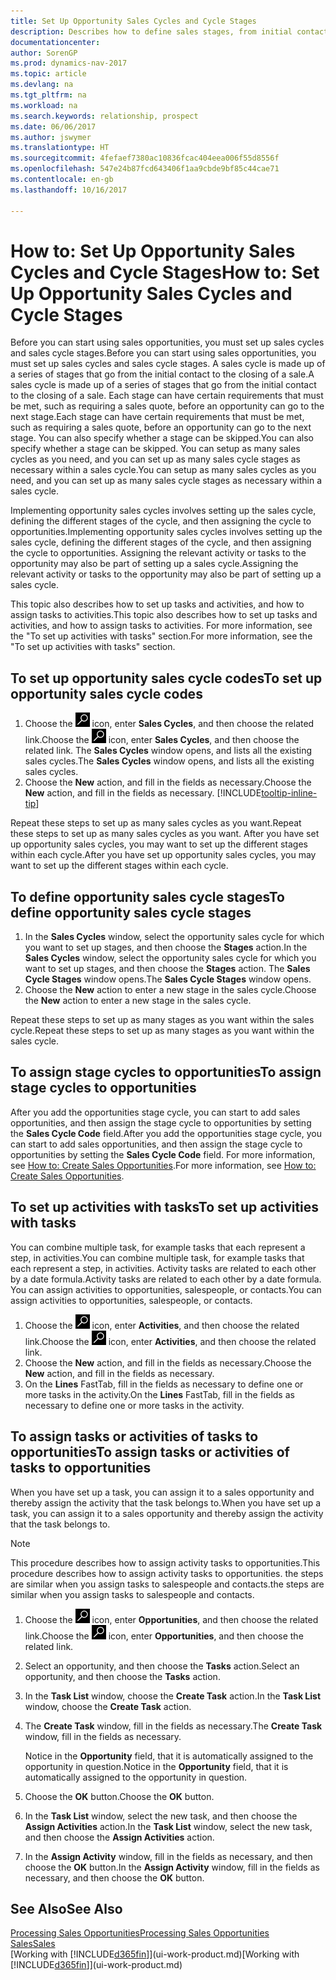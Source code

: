 ```yaml
---
title: Set Up Opportunity Sales Cycles and Cycle Stages
description: Describes how to define sales stages, from initial contact to closing, to create a sales cycle and assign it to opportunities in Dynamics NAV.
documentationcenter: 
author: SorenGP
ms.prod: dynamics-nav-2017
ms.topic: article
ms.devlang: na
ms.tgt_pltfrm: na
ms.workload: na
ms.search.keywords: relationship, prospect
ms.date: 06/06/2017
ms.author: jswymer
ms.translationtype: HT
ms.sourcegitcommit: 4fefaef7380ac10836fcac404eea006f55d8556f
ms.openlocfilehash: 547e24b87fcd643406f1aa9cbde9bf85c44cae71
ms.contentlocale: en-gb
ms.lasthandoff: 10/16/2017

---
```

# <a name="how-to-set-up-opportunity-sales-cycles-and-cycle-stages"></a><span data-ttu-id="7ff92-103">How to: Set Up Opportunity Sales Cycles and Cycle Stages</span><span class="sxs-lookup"><span data-stu-id="7ff92-103">How to: Set Up Opportunity Sales Cycles and Cycle Stages</span></span>
<span data-ttu-id="7ff92-104">Before you can start using sales opportunities, you must set up sales cycles and sales cycle stages.</span><span class="sxs-lookup"><span data-stu-id="7ff92-104">Before you can start using sales opportunities, you must set up sales cycles and sales cycle stages.</span></span> <span data-ttu-id="7ff92-105">A sales cycle is made up of a series of stages that go from the initial contact to the closing of a sale.</span><span class="sxs-lookup"><span data-stu-id="7ff92-105">A sales cycle is made up of a series of stages that go from the initial contact to the closing of a sale.</span></span> <span data-ttu-id="7ff92-106">Each stage can have certain requirements that must be met, such as requiring a sales quote, before an opportunity can go to the next stage.</span><span class="sxs-lookup"><span data-stu-id="7ff92-106">Each stage can have certain requirements that must be met, such as requiring a sales quote, before an opportunity can go to the next stage.</span></span> <span data-ttu-id="7ff92-107">You can also specify whether a stage can be skipped.</span><span class="sxs-lookup"><span data-stu-id="7ff92-107">You can also specify whether a stage can be skipped.</span></span> <span data-ttu-id="7ff92-108">You can setup as many sales cycles as you need, and you can set up as many sales cycle stages as necessary within a sales cycle.</span><span class="sxs-lookup"><span data-stu-id="7ff92-108">You can setup as many sales cycles as you need, and you can set up as many sales cycle stages as necessary within a sales cycle.</span></span>

<span data-ttu-id="7ff92-109">Implementing opportunity sales cycles involves setting up the sales cycle, defining the different stages of the cycle, and then assigning the cycle to opportunities.</span><span class="sxs-lookup"><span data-stu-id="7ff92-109">Implementing opportunity sales cycles involves setting up the sales cycle, defining the different stages of the cycle, and then assigning the cycle to opportunities.</span></span> <span data-ttu-id="7ff92-110">Assigning the relevant activity or tasks to the opportunity may also be part of setting up a sales cycle.</span><span class="sxs-lookup"><span data-stu-id="7ff92-110">Assigning the relevant activity or tasks to the opportunity may also be part of setting up a sales cycle.</span></span>

<span data-ttu-id="7ff92-111">This topic also describes how to set up tasks and activities, and how to assign tasks to activities.</span><span class="sxs-lookup"><span data-stu-id="7ff92-111">This topic also describes how to set up tasks and activities, and how to assign tasks to activities.</span></span> <span data-ttu-id="7ff92-112">For more information, see the "To set up activities with tasks" section.</span><span class="sxs-lookup"><span data-stu-id="7ff92-112">For more information, see the "To set up activities with tasks" section.</span></span>

## <a name="to-set-up-opportunity-sales-cycle-codes"></a><span data-ttu-id="7ff92-113">To set up opportunity sales cycle codes</span><span class="sxs-lookup"><span data-stu-id="7ff92-113">To set up opportunity sales cycle codes</span></span>
1. <span data-ttu-id="7ff92-114">Choose the ![Search for Page or Report](media/ui-search/search_small.png "Search for Page or Report icon") icon, enter **Sales Cycles**, and then choose the related link.</span><span class="sxs-lookup"><span data-stu-id="7ff92-114">Choose the ![Search for Page or Report](media/ui-search/search_small.png "Search for Page or Report icon") icon, enter **Sales Cycles**, and then choose the related link.</span></span> <span data-ttu-id="7ff92-115">The **Sales Cycles** window opens, and lists all the existing sales cycles.</span><span class="sxs-lookup"><span data-stu-id="7ff92-115">The **Sales Cycles** window opens, and lists all the existing sales cycles.</span></span>
2. <span data-ttu-id="7ff92-116">Choose the **New** action, and fill in the fields as necessary.</span><span class="sxs-lookup"><span data-stu-id="7ff92-116">Choose the **New** action, and fill in the fields as necessary.</span></span> [!INCLUDE[tooltip-inline-tip](includes/tooltip-inline-tip_md.md)]

<span data-ttu-id="7ff92-117">Repeat these steps to set up as many sales cycles as you want.</span><span class="sxs-lookup"><span data-stu-id="7ff92-117">Repeat these steps to set up as many sales cycles as you want.</span></span> <span data-ttu-id="7ff92-118">After you have set up opportunity sales cycles, you may want to set up the different stages within each cycle.</span><span class="sxs-lookup"><span data-stu-id="7ff92-118">After you have set up opportunity sales cycles, you may want to set up the different stages within each cycle.</span></span>

## <a name="to-define-opportunity-sales-cycle-stages"></a><span data-ttu-id="7ff92-119">To define opportunity sales cycle stages</span><span class="sxs-lookup"><span data-stu-id="7ff92-119">To define opportunity sales cycle stages</span></span>
1. <span data-ttu-id="7ff92-120">In the **Sales Cycles** window, select the opportunity sales cycle for which you want to set up stages, and then choose the **Stages** action.</span><span class="sxs-lookup"><span data-stu-id="7ff92-120">In the **Sales Cycles** window, select the opportunity sales cycle for which you want to set up stages, and then choose the **Stages** action.</span></span> <span data-ttu-id="7ff92-121">The **Sales Cycle Stages** window opens.</span><span class="sxs-lookup"><span data-stu-id="7ff92-121">The **Sales Cycle Stages** window opens.</span></span>
2. <span data-ttu-id="7ff92-122">Choose the **New** action to enter a new stage in the sales cycle.</span><span class="sxs-lookup"><span data-stu-id="7ff92-122">Choose the **New** action to enter a new stage in the sales cycle.</span></span>

<span data-ttu-id="7ff92-123">Repeat these steps to set up as many stages as you want within the sales cycle.</span><span class="sxs-lookup"><span data-stu-id="7ff92-123">Repeat these steps to set up as many stages as you want within the sales cycle.</span></span>

## <a name="to-assign-stage-cycles-to-opportunities"></a><span data-ttu-id="7ff92-124">To assign stage cycles to opportunities</span><span class="sxs-lookup"><span data-stu-id="7ff92-124">To assign stage cycles to opportunities</span></span>
<span data-ttu-id="7ff92-125">After you add the opportunities stage cycle, you can start to add sales opportunities, and then assign the stage cycle to opportunities by setting the **Sales Cycle Code** field.</span><span class="sxs-lookup"><span data-stu-id="7ff92-125">After you add the opportunities stage cycle, you can start to add sales opportunities, and then assign the stage cycle to opportunities by setting the **Sales Cycle Code** field.</span></span> <span data-ttu-id="7ff92-126">For more information, see [How to: Create Sales Opportunities](marketing-how-create-opportunities.md).</span><span class="sxs-lookup"><span data-stu-id="7ff92-126">For more information, see [How to: Create Sales Opportunities](marketing-how-create-opportunities.md).</span></span>

## <a name="to-set-up-activities-with-tasks"></a><span data-ttu-id="7ff92-127">To set up activities with tasks</span><span class="sxs-lookup"><span data-stu-id="7ff92-127">To set up activities with tasks</span></span>
<span data-ttu-id="7ff92-128">You can combine multiple task, for example tasks that each represent a step, in activities.</span><span class="sxs-lookup"><span data-stu-id="7ff92-128">You can combine multiple task, for example tasks that each represent a step, in activities.</span></span> <span data-ttu-id="7ff92-129">Activity tasks are related to each other by a date formula.</span><span class="sxs-lookup"><span data-stu-id="7ff92-129">Activity tasks are related to each other by a date formula.</span></span> <span data-ttu-id="7ff92-130">You can assign activities to opportunities, salespeople, or contacts.</span><span class="sxs-lookup"><span data-stu-id="7ff92-130">You can assign activities to opportunities, salespeople, or contacts.</span></span>

1. <span data-ttu-id="7ff92-131">Choose the ![Search for Page or Report](media/ui-search/search_small.png "Search for Page or Report icon") icon, enter **Activities**, and then choose the related link.</span><span class="sxs-lookup"><span data-stu-id="7ff92-131">Choose the ![Search for Page or Report](media/ui-search/search_small.png "Search for Page or Report icon") icon, enter **Activities**, and then choose the related link.</span></span>
2. <span data-ttu-id="7ff92-132">Choose the **New** action, and fill in the fields as necessary.</span><span class="sxs-lookup"><span data-stu-id="7ff92-132">Choose the **New** action, and fill in the fields as necessary.</span></span>
3. <span data-ttu-id="7ff92-133">On the **Lines** FastTab, fill in the fields as necessary to define one or more tasks in the activity.</span><span class="sxs-lookup"><span data-stu-id="7ff92-133">On the **Lines** FastTab, fill in the fields as necessary to define one or more tasks in the activity.</span></span>

## <a name="to-assign-tasks-or-activities-of-tasks-to-opportunities"></a><span data-ttu-id="7ff92-134">To assign tasks or activities of tasks to opportunities</span><span class="sxs-lookup"><span data-stu-id="7ff92-134">To assign tasks or activities of tasks to opportunities</span></span>
<span data-ttu-id="7ff92-135">When you have set up a task, you can assign it to a sales opportunity and thereby assign the activity that the task belongs to.</span><span class="sxs-lookup"><span data-stu-id="7ff92-135">When you have set up a task, you can assign it to a sales opportunity and thereby assign the activity that the task belongs to.</span></span>

> [!NOTE]  
>   <span data-ttu-id="7ff92-136">This procedure describes how to assign activity tasks to opportunities.</span><span class="sxs-lookup"><span data-stu-id="7ff92-136">This procedure describes how to assign activity tasks to opportunities.</span></span> <span data-ttu-id="7ff92-137">the steps are similar when you assign tasks to salespeople and contacts.</span><span class="sxs-lookup"><span data-stu-id="7ff92-137">the steps are similar when you assign tasks to salespeople and contacts.</span></span>

1. <span data-ttu-id="7ff92-138">Choose the ![Search for Page or Report](media/ui-search/search_small.png "Search for Page or Report icon") icon, enter **Opportunities**, and then choose the related link.</span><span class="sxs-lookup"><span data-stu-id="7ff92-138">Choose the ![Search for Page or Report](media/ui-search/search_small.png "Search for Page or Report icon") icon, enter **Opportunities**, and then choose the related link.</span></span>
2. <span data-ttu-id="7ff92-139">Select an opportunity, and then choose the **Tasks** action.</span><span class="sxs-lookup"><span data-stu-id="7ff92-139">Select an opportunity, and then choose the **Tasks** action.</span></span>
3. <span data-ttu-id="7ff92-140">In the **Task List** window, choose the **Create Task** action.</span><span class="sxs-lookup"><span data-stu-id="7ff92-140">In the **Task List** window, choose the **Create Task** action.</span></span>
4.  <span data-ttu-id="7ff92-141">The **Create Task** window, fill in the fields as necessary.</span><span class="sxs-lookup"><span data-stu-id="7ff92-141">The **Create Task** window, fill in the fields as necessary.</span></span>

    <span data-ttu-id="7ff92-142">Notice in the **Opportunity** field, that it is automatically assigned to the opportunity in question.</span><span class="sxs-lookup"><span data-stu-id="7ff92-142">Notice in the **Opportunity** field, that it is automatically assigned to the opportunity in question.</span></span>
5. <span data-ttu-id="7ff92-143">Choose the **OK** button.</span><span class="sxs-lookup"><span data-stu-id="7ff92-143">Choose the **OK** button.</span></span>
6. <span data-ttu-id="7ff92-144">In the **Task List** window, select the new task, and then choose the **Assign Activities** action.</span><span class="sxs-lookup"><span data-stu-id="7ff92-144">In the **Task List** window, select the new task, and then choose the **Assign Activities** action.</span></span>
7. <span data-ttu-id="7ff92-145">In the **Assign Activity** window, fill in the fields as necessary, and then choose the **OK** button.</span><span class="sxs-lookup"><span data-stu-id="7ff92-145">In the **Assign Activity** window, fill in the fields as necessary, and then choose the **OK** button.</span></span>

## <a name="see-also"></a><span data-ttu-id="7ff92-146">See Also</span><span class="sxs-lookup"><span data-stu-id="7ff92-146">See Also</span></span>
[<span data-ttu-id="7ff92-147">Processing Sales Opportunities</span><span class="sxs-lookup"><span data-stu-id="7ff92-147">Processing Sales Opportunities</span></span>](marketing-processing-sales-opportunities.md)  
[<span data-ttu-id="7ff92-148">Sales</span><span class="sxs-lookup"><span data-stu-id="7ff92-148">Sales</span></span>](sales-manage-sales.md)  
<span data-ttu-id="7ff92-149">[Working with [!INCLUDE[d365fin](includes/d365fin_md.md)]](ui-work-product.md)</span><span class="sxs-lookup"><span data-stu-id="7ff92-149">[Working with [!INCLUDE[d365fin](includes/d365fin_md.md)]](ui-work-product.md)</span></span>

